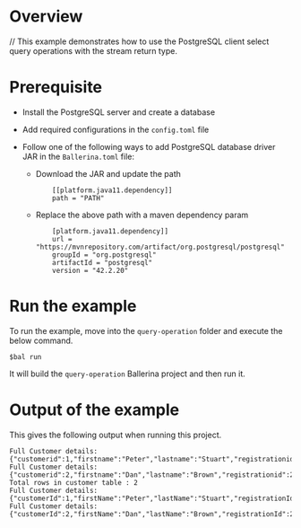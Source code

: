 # Overview

// This example demonstrates how to use the PostgreSQL client select query operations with the stream return type.

# Prerequisite

* Install the PostgreSQL server and create a database 

* Add required configurations in the `config.toml` file 

* Follow one of the following ways to add PostgreSQL database driver JAR in the `Ballerina.toml` file:
    * Download the JAR and update the path
        ```
            [[platform.java11.dependency]]
            path = "PATH"
        ```
     
    * Replace the above path with a maven dependency param
       ```
           [platform.java11.dependency]]
           url = "https://mvnrepository.com/artifact/org.postgresql/postgresql"
           groupId = "org.postgresql"
           artifactId = "postgresql"
           version = "42.2.20"
       ```
# Run the example
 
To run the example, move into the `query-operation` folder and execute the below command.
 
```
$bal run
```
It will build the `query-operation` Ballerina project and then run it.

# Output of the example

This gives the following output when running this project.

```ballerina
Full Customer details: {"customerid":1,"firstname":"Peter","lastname":"Stuart","registrationid":1,"creditlimit":5000.75,"country":"USA"}
Full Customer details: {"customerid":2,"firstname":"Dan","lastname":"Brown","registrationid":2,"creditlimit":10000.0,"country":"UK"}
Total rows in customer table : 2
Full Customer details: {"customerId":1,"firstName":"Peter","lastName":"Stuart","registrationId":1,"creditLimit":5000.75,"country":"USA"}
Full Customer details: {"customerId":2,"firstName":"Dan","lastName":"Brown","registrationId":2,"creditLimit":10000.0,"country":"UK"}
```
